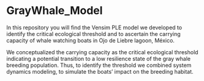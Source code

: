 # GrayWhale_Model
In this repository you will find the Vensim PLE model we developed to identify the critical ecological threshold and 
to ascertain the carrying capacity of whale watching boats in Ojo de Liebre lagoon, México.

We conceptualized the carrying capacity as the critical ecological threshold indicating a potential transition to a low resilience 
state of the gray whale breeding population. Thus, to identify the threshold we combined system dynamics modeling, to simulate the
boats’ impact on the breeding habitat.
